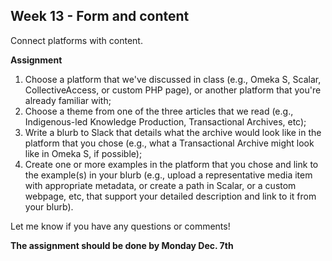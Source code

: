 ## Week 13 - Form and content

Connect platforms with content.

**Assignment**  

1. Choose a platform that we've discussed in class (e.g., Omeka S, Scalar, CollectiveAccess, or custom PHP page), or another platform that you're already familiar with;
2. Choose a theme from one of the three articles that we read (e.g., Indigenous-led Knowledge Production, Transactional Archives, etc);
3. Write a blurb to Slack that details what the archive would look like in the platform that you chose (e.g., what a Transactional Archive might look like in Omeka S, if possible);
4. Create one or more examples in the platform that you chose and link to the example(s) in your blurb (e.g., upload a representative media item with appropriate metadata, or create a path in Scalar, or a custom webpage, etc, that support your detailed description and link to it from your blurb).

Let me know if you have any questions or comments!

**The assignment should be done by Monday Dec. 7th**
